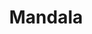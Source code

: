 ---
layout: shop
category: prints
title: Mandala
image: /print2.jpg
desc: This was a mandela design done by May J she enjoys doing psychedelic work. she uses illustrator for most of the art but her sketches are amazing.
location: Ottawa, ON
year: 2013-14
price: $10
button: Add Cart
---